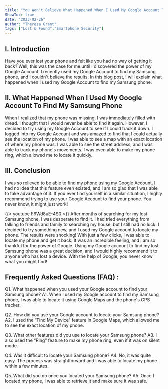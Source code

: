 ```yaml
---
title: "You Won't Believe What Happened When I Used My Google Account To Find My Samsung Phone!"
ShowToc: true 
date: "2023-02-26"
author: "Theresa Grant" 
tags: ["Lost & Found","Smartphone Security"]
---
```

## I. Introduction

Have you ever lost your phone and felt like you had no way of getting it back? Well, this was the case for me until I discovered the power of my Google Account. I recently used my Google Account to find my Samsung phone, and I couldn't believe the results. In this blog post, I will explain what happened when I used my Google Account to find my Samsung phone. 

## II. What Happened When I Used My Google Account To Find My Samsung Phone

When I realized that my phone was missing, I was immediately filled with dread. I thought that I would never be able to find it again. However, I decided to try using my Google Account to see if I could track it down. I logged into my Google Account and was amazed to find that I could actually see the location of my phone. I was able to see a map with an exact location of where my phone was. I was able to see the street address, and I was able to track my phone's movements. I was even able to make my phone ring, which allowed me to locate it quickly. 

## III. Conclusion

I was so relieved to be able to find my phone using my Google Account. I had no idea that this feature even existed, and I am so glad that I was able to take advantage of it. If you ever find yourself in a similar situation, I highly recommend trying to use your Google Account to find your phone. You never know, it might just work!

{{< youtube F6Wd8uE-4S0 >}} 
After months of searching for my lost Samsung phone, I was desperate to find it. I had tried everything from talking to friends and family to searching my house, but I still had no luck. I decided to try something new, and I used my Google account to locate my phone. The results were shocking! With just a few clicks, I was able to locate my phone and get it back. It was an incredible feeling, and I am so thankful for the power of Google. Using my Google account to find my lost Samsung phone was a great decision, and I would highly recommend it to anyone who has lost a device. With the help of Google, you never know what you might find!

## Frequently Asked Questions (FAQ) :
Q1. What happened when you used your Google account to find your Samsung phone?
A1. When I used my Google account to find my Samsung phone, I was able to locate it using Google Maps and the phone's GPS tracker.

Q2. How did you use your Google account to locate your Samsung phone?
A2. I used the “Find My Device” feature in Google Maps, which allowed me to see the exact location of my phone.

Q3. What other features did you use to locate your Samsung phone?
A3. I also used the “Ring” feature to make my phone ring, even if it was on silent mode.

Q4. Was it difficult to locate your Samsung phone?
A4. No, it was quite easy. The process was straightforward and I was able to locate my phone within a few minutes.

Q5. What did you do once you located your Samsung phone?
A5. Once I located my phone, I was able to retrieve it and make sure it was safe.


